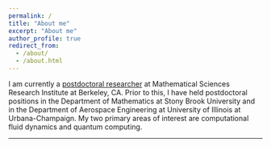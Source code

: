 ```yaml
---
permalink: /
title: "About me"
excerpt: "About me"
author_profile: true
redirect_from: 
  - /about/
  - /about.html
---
```


I am currently a [postdoctoral researcher](https://www.msri.org) at Mathematical Sciences Research Institute at Berkeley, CA. Prior to this, I have held postdoctoral positions in the Department of Mathematics at Stony Brook University and in the Department of Aerospace Engineering at University of Illinois at Urbana-Champaign. My two primary areas of interest are computational fluid dynamics and quantum computing.

---

